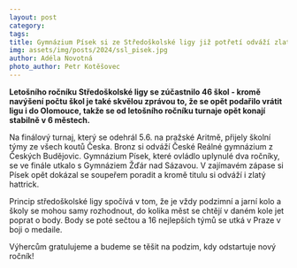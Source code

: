 ```yaml
---
layout: post
category: 
tags:
title: Gymnázium Písek si ze Středoškolské ligy již potřetí odváží zlato
img: assets/img/posts/2024/ssl_pisek.jpg
author: Adéla Novotná
photo_author: Petr Kotěšovec
---
```


**Letošního ročníku Středoškolské ligy se zúčastnilo 46 škol - kromě navýšení počtu škol je také skvělou zprávou to, že se opět podařilo vrátit ligu i do  Olomouce, takže se od letošního ročníku turnaje opět konají stabilně v 6 městech.**

Na finálový turnaj, který se odehrál 5.6. na pražské Aritmě, přijely školní týmy ze všech koutů Česka. Bronz si odváží České Reálné gymnázium z Českých Budějovic. Gymnázium Písek, které ovládlo uplynulé dva ročníky, se ve finále utkalo s Gymnáziem Žďár nad Sázavou. V zajímavém zápase si Písek opět dokázal se soupeřem poradit a kromě titulu si odváží i zlatý hattrick.

Princip středoškolské ligy spočívá v tom, že je vždy podzimní a jarní kolo a školy se mohou samy rozhodnout, do kolika měst se chtějí v daném kole jet poprat o body. Body se poté sečtou a 16 nejlepších týmů se utká v Praze v boji o medaile.

Výhercům gratulujeme a budeme se těšit na podzim, kdy odstartuje nový ročník!
